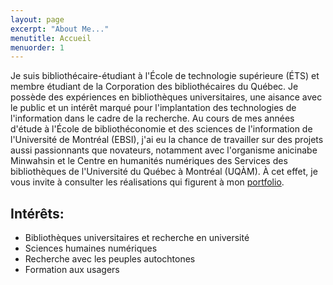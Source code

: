 ```yaml
---
layout: page
excerpt: "About Me..."
menutitle: Accueil
menuorder: 1
---
```


Je suis bibliothécaire-étudiant à l'École de technologie supérieure (ÉTS) et membre étudiant de la Corporation des bibliothécaires du Québec. Je possède des expériences en bibliothèques universitaires, une aisance avec le public et un intérêt marqué pour l'implantation des technologies de l'information dans le cadre de la recherche. Au cours de mes années d'étude à l'École de bibliothéconomie et des sciences de l'information de l'Université de Montréal (EBSI), j'ai eu la chance de travailler sur des projets aussi passionnants que novateurs, notamment avec l'organisme anicinabe Minwahsin et le Centre en humanités numériques des Services des bibliothèques de l'Université du Québec à Montréal (UQÀM). À cet effet, je vous invite à consulter les réalisations qui figurent à mon [portfolio](https://juste-un-roy.github.io/portfolio/).

## Intérêts:

- Bibliothèques universitaires et recherche en université
- Sciences humaines numériques
- Recherche avec les peuples autochtones
- Formation aux usagers
